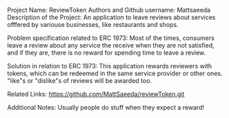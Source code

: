 Project Name: ReviewToken
Authors and Github username: Mattsaeeda
Description of the Project:
An application to leave reviews about services offfered by  variouse businesses, like restaurants and shops. 

Problem specification related to ERC 1973:
Most of the times, consumers leave a review about any service the receive when they are not satisfied, and if they are, there is no reward for spending time to leave a review. 

Solution in relation to ERC 1973:
This application rewards reviewers with tokens, which can be redeemed in the same service provider or other ones. "like"s or "dislike"s of reviews will be awarded too.

Related Links:
https://github.com/MattSaeeda/reviewToken.git

Additional Notes:
Usually people do stuff when they expect a reward!

